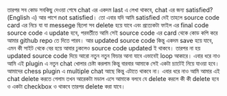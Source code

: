 তারপর সব কোড সবকিছু দেওয়া শেষে chat এর একদম last এ লেখা থাকবে, chat এর জন্য satisfied?(English এ) আর পাশে not satisfied। তো এবার যদি আমি satisfied দেই তাহলে source code card এর নিচে যা যা messege ছিলো সব delete হয়ে যাবে এবং প্রত্যেকটা ফাইল এর final code source code এ update হবে, পরবর্তীতে আমি সেই source code এর card থেকে কোড কপি করে আমার github repo তে দিতে পারব। আর updated source code কিন্তু একদম save হয়ে যাবে, এমন কী সাইট থেকে বের হয়ে আবার ঢুকলেও source code updated ই থাকবে। তারপর না হয় updated source code দিয়ে আরো নতুন নতুন ফিচার আনা যাবে এভাবেই loop আকারে। এবার ধরে নাও আমি এই plugin এ নতুন chat খোলার চেষ্টা করলাম কিন্তু বারবার আমাকে সেই একটা চ্যাটেই নিয়ে যাওয়া হবে। আমাদের chess plugin এ multiple chat আছে কিন্তু এটাতে থাকবে না। এবার ধরে নাও আমি আমার এই chat delete করতে গেলাম তখন আরেকটা মডাল এসে আমাকে বলবে যে delete করলে কী কী delete হবে ও একটা checkbox ও থাকবে তারপর delete করা যাবে।
